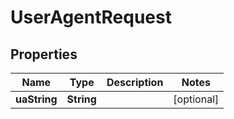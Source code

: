 

# UserAgentRequest


## Properties

| Name | Type | Description | Notes |
|------------ | ------------- | ------------- | -------------|
|**uaString** | **String** |  |  [optional] |




